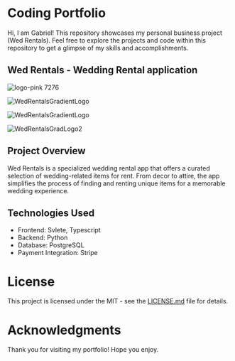 # Coding Portfolio

Hi, I am Gabriel! This repository showcases my personal business project (Wed Rentals). Feel free to explore the projects and code within this repository to get a glimpse of my skills and accomplishments.

## Wed Rentals - Wedding Rental application
![logo-pink 7276](https://github.com/gabefamodu/Block-2-Project-/assets/61390421/68b921ba-2208-49c9-961f-f9668ef983a5)

![WedRentalsGradientLogo](https://github.com/gabefamodu/Block-2-Project-/assets/61390421/4a6c1217-ae96-4633-a1f4-ecf8a68c1174)

![WedRentalsGradientLogo](https://github.com/gabefamodu/Block-2-Project-/assets/61390421/1712fc02-440b-4dd0-aed1-11d5563f64a0)

![WedRentalsGradLogo2](https://github.com/gabefamodu/Block-2-Project-/assets/61390421/684f8042-a8f0-43e1-8d79-a07d7a9a0a72)

## Project Overview

Wed Rentals is a specialized wedding rental app that offers a curated selection of wedding-related items for rent. From decor to attire, the app simplifies the process of finding and renting unique items for a memorable wedding experience.

## Technologies Used
- Frontend: Svlete, Typescript
- Backend: Python
- Database: PostgreSQL
- Payment Integration: Stripe

# License

This project is licensed under the MIT - see the [LICENSE.md](LICENSE.md) file for details.

# Acknowledgments

Thank you for visiting my portfolio! Hope you enjoy. 
